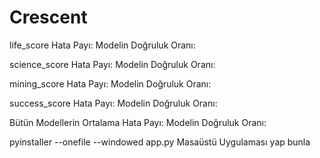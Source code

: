 # Crescent

life_score
Hata Payı: 
Modelin Doğruluk Oranı: 

science_score
Hata Payı:
Modelin Doğruluk Oranı: 

mining_score
Hata Payı:
Modelin Doğruluk Oranı:

success_score
Hata Payı:
Modelin Doğruluk Oranı:

Bütün Modellerin Ortalama
Hata Payı:
Modelin Doğruluk Oranı:

pyinstaller --onefile --windowed app.py
Masaüstü Uygulaması yap bunla